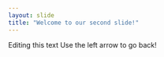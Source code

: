 ```yaml
---
layout: slide
title: "Welcome to our second slide!"
---
```

Editing this text
Use the left arrow to go back!
